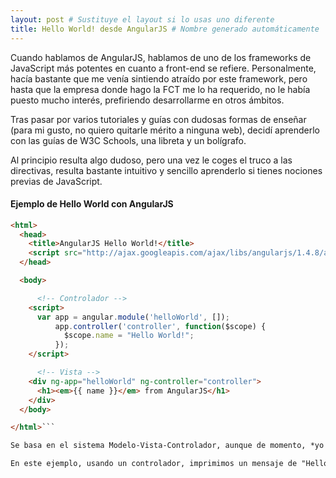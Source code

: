 ```yaml
---
layout: post # Sustituye el layout si lo usas uno diferente
title: Hello World! desde AngularJS # Nombre generado automáticamente
---
```


Cuando hablamos de AngularJS, hablamos de uno de los frameworks de JavaScript más potentes en cuanto a front-end se refiere. Personalmente, hacía bastante que me venía sintiendo atraído por este framework, pero hasta que la empresa donde hago la FCT me lo ha requerido, no le había puesto mucho interés, prefiriendo desarrollarme en otros ámbitos.

Tras pasar por varios tutoriales y guías con dudosas formas de enseñar (para mi gusto, no quiero quitarle mérito a ninguna web), decidí aprenderlo con las guías de W3C Schools, una libreta y un bolígrafo.

Al principio resulta algo dudoso, pero una vez le coges el truco a las directivas, resulta bastante intuitivo y sencillo aprenderlo si tienes nociones previas de JavaScript.

#### Ejemplo de Hello World con AngularJS

```html
<html>
  <head>
    <title>AngularJS Hello World!</title>
    <script src="http://ajax.googleapis.com/ajax/libs/angularjs/1.4.8/angular.min.js"></script>
  </head>

  <body>

      <!-- Controlador -->
    <script>
      var app = angular.module('helloWorld', []);
          app.controller('controller', function($scope) {
            $scope.name = "Hello World!";
          });
    </script>

      <!-- Vista -->
    <div ng-app="helloWorld" ng-controller="controller">
      <h1><em>{{ name }}</em> from AngularJS</h1>
    </div>
  </body>

</html>```

Se basa en el sistema Modelo-Vista-Controlador, aunque de momento, *yo no he visto ningún modelo por ningún lado*.

En este ejemplo, usando un controlador, imprimimos un mensaje de "Hello World" directamente sobre el documento HTML. Una forma algo más compleja de lo habitual, pero que esclarece bien el comportamiento de Vista-Controlador.
